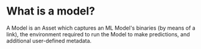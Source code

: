 # What is a model?

A Model is an Asset which captures an ML Model's binaries (by means of a link), the environment required to run the Model to make predictions, and additional user-defined metadata.

